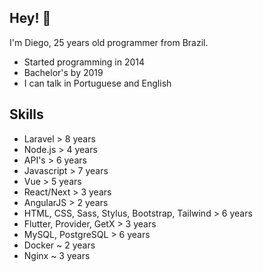 ## Hey! 👋
I'm Diego, 25 years old programmer from Brazil.

- Started programming in 2014
- Bachelor's by 2019
- I can talk in Portuguese and English

## Skills
- Laravel > 8 years
- Node.js > 4 years
- API's > 6 years
- Javascript > 7 years
- Vue > 5 years
- React/Next > 3 years
- AngularJS > 2 years
- HTML, CSS, Sass, Stylus, Bootstrap, Tailwind > 6 years
- Flutter, Provider, GetX > 3 years
- MySQL, PostgreSQL > 6 years
- Docker ~ 2 years
- Nginx ~ 3 years
